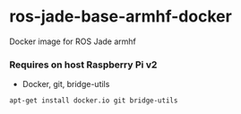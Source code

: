 # ros-jade-base-armhf-docker
Docker image for ROS Jade armhf

### Requires on host Raspberry Pi v2
* Docker, git, bridge-utils

`apt-get install docker.io git bridge-utils`
